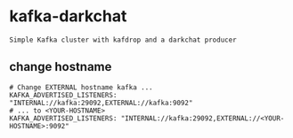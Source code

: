 # kafka-darkchat
~~~
Simple Kafka cluster with kafdrop and a darkchat producer
~~~

## change hostname
~~~
# Change EXTERNAL hostname kafka ...
KAFKA_ADVERTISED_LISTENERS: "INTERNAL://kafka:29092,EXTERNAL://kafka:9092"
# ... to <YOUR-HOSTNAME>
KAFKA_ADVERTISED_LISTENERS: "INTERNAL://kafka:29092,EXTERNAL://<YOUR-HOSTNAME>:9092"
~~~
